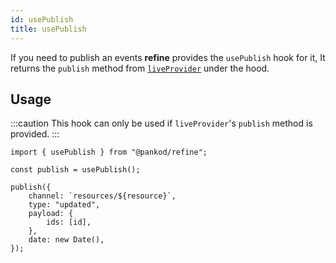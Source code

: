 ```yaml
---
id: usePublish
title: usePublish
---
```


If you need to publish an events **refine** provides the `usePublish` hook for it, It returns the `publish` method from [`liveProvider`](/api-references/providers/live-provider.md) under the hood.

## Usage

:::caution
This hook can only be used if `liveProvider`'s `publish` method is provided.
:::

```tsx
import { usePublish } from "@pankod/refine";

const publish = usePublish();

publish({
    channel: `resources/${resource}`,
    type: "updated",
    payload: {
        ids: [id],
    },
    date: new Date(),
});
```
